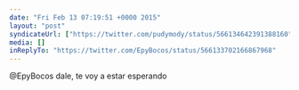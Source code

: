 ```yaml
---
date: "Fri Feb 13 07:19:51 +0000 2015"
layout: "post"
syndicateUrl: ["https://twitter.com/pudymody/status/566134642391388160"]
media: []
inReplyTo: "https://twitter.com/EpyBocos/status/566133702166867968"
---
```

@EpyBocos dale, te voy a estar esperando